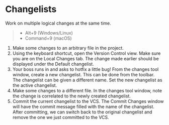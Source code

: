 # Changelists

Work on multiple logical changes at the same time.

> * Alt+9 (Windows/Linux)
> * Command+9 (macOS)

1. Make some changes to an arbitrary file in the project.
2. Using the keyboard shortcut, open the Version Control view. Make sure you are on the Local Changes tab.
   The change made earlier should be displayed under the Default changelist.
3. Your boss runs in and asks to hotfix a little bug! From the changes tool window, create a new changelist.
   This can be done from the toolbar. The changelist can be given a different name.
   Set the new changelist as the active changelist.
4. Make some changes to a different file. In the changes tool window, note the change is correlated to the newly created
   changelist.
5. Commit the current changelist to the VCS. The Commit Changes window will have the commit message filled with the name
   of the changelist.
   After committing, we can switch back to the original changelist and remove the one we just committed to the VCS.
